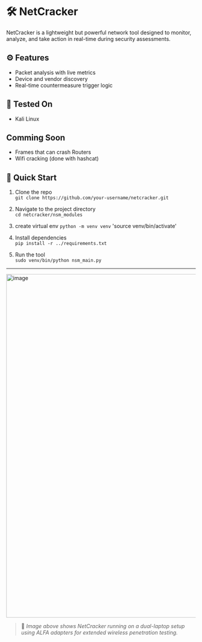 

# 🛠️ NetCracker

NetCracker is a lightweight but powerful network tool designed to monitor, analyze, and take action in real-time during security assessments.


## ⚙️ Features
- Packet analysis with live metrics
- Device and vendor discovery
- Real-time countermeasure trigger logic

## 🧪 Tested On
- Kali Linux


## Comming Soon
- Frames that can crash Routers
- Wifi cracking (done with hashcat)

## 🚀 Quick Start

1. Clone the repo  
   `git clone https://github.com/your-username/netcracker.git`

2. Navigate to the project directory  
   `cd netcracker/nsm_modules`

3. create virtual env 
  `python -m venv venv`
  'source venv/bin/activate'

5. Install dependencies  
   `pip install -r ../requirements.txt`

6. Run the tool  
   `sudo venv/bin/python nsm_main.py`

---

<img width="1215" height="911" alt="image" src="https://github.com/user-attachments/assets/2ce86603-1fa2-43c7-af7f-7a5213458646" />

> 📸 *Image above shows NetCracker running on a dual-laptop setup using ALFA adapters for extended wireless penetration testing.*

